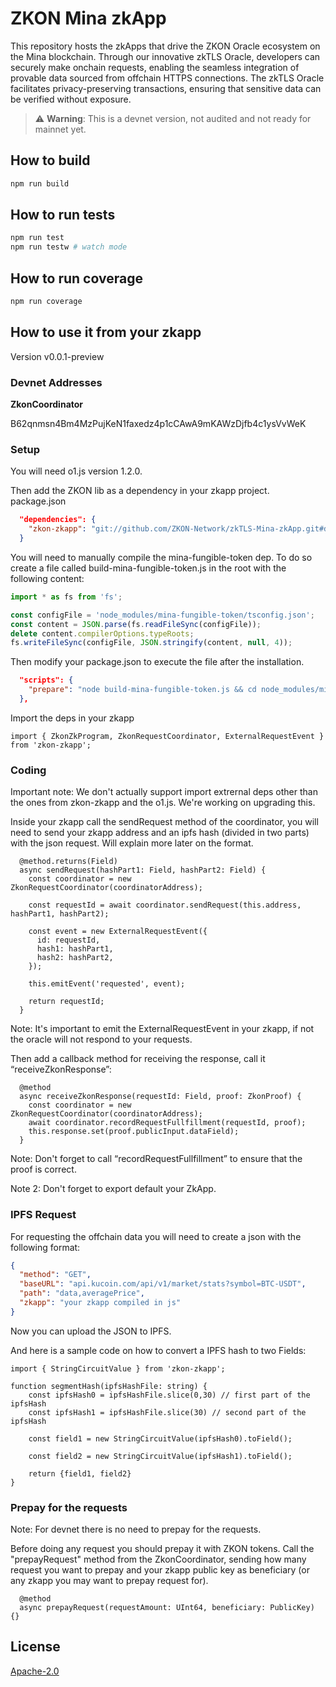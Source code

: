 # ZKON Mina zkApp

This repository hosts the zkApps that drive the ZKON Oracle ecosystem on the Mina blockchain. Through our innovative zkTLS Oracle, developers can securely make onchain requests, enabling the seamless integration of provable data sourced from offchain HTTPS connections. The zkTLS Oracle facilitates privacy-preserving transactions, ensuring that sensitive data can be verified without exposure.

> ⚠️ **Warning**: This is a devnet version, not audited and not ready for mainnet yet.

## How to build

```sh
npm run build
```

## How to run tests

```sh
npm run test
npm run testw # watch mode
```

## How to run coverage

```sh
npm run coverage
```

## How to use it from your zkapp

Version v0.0.1-preview

### Devnet Addresses

**ZkonCoordinator**

B62qnmsn4Bm4MzPujKeN1faxedz4p1cCAwA9mKAWzDjfb4c1ysVvWeK

### Setup

You will need o1.js version 1.2.0.

Then add the ZKON lib as a dependency in your zkapp project. 
package.json

```json
  "dependencies": {
    "zkon-zkapp": "git://github.com/ZKON-Network/zkTLS-Mina-zkApp.git#devnet"
  }
```

You will need to manually compile the mina-fungible-token dep. To do so create a file called build-mina-fungible-token.js in the root with the following content:

```js
import * as fs from 'fs';

const configFile = 'node_modules/mina-fungible-token/tsconfig.json';
const content = JSON.parse(fs.readFileSync(configFile));
delete content.compilerOptions.typeRoots;
fs.writeFileSync(configFile, JSON.stringify(content, null, 4));
```


Then modify your package.json to execute the file after the installation.

```json
  "scripts": {
    "prepare": "node build-mina-fungible-token.js && cd node_modules/mina-fungible-token && npm run build"
  },
```

Import the deps in your zkapp

```tsx
import { ZkonZkProgram, ZkonRequestCoordinator, ExternalRequestEvent } from 'zkon-zkapp';
```

### Coding

Important note: We don't actually support import extrernal deps other than the ones from zkon-zkapp and the o1.js. We're working on upgrading this. 

Inside your zkapp call the sendRequest method of the coordinator, you will need to send your zkapp address and an ipfs hash (divided in two parts) with the json request. Will explain more later on the format. 

```tsx
  @method.returns(Field)
  async sendRequest(hashPart1: Field, hashPart2: Field) {
    const coordinator = new ZkonRequestCoordinator(coordinatorAddress);
    
    const requestId = await coordinator.sendRequest(this.address, hashPart1, hashPart2);

    const event = new ExternalRequestEvent({
      id: requestId,
      hash1: hashPart1,
      hash2: hashPart2,      
    });
    
    this.emitEvent('requested', event);

    return requestId;
  }
```

Note: It's important to emit the ExternalRequestEvent in your zkapp, if not the oracle will not respond to your requests. 

Then add a callback method for receiving the response, call it “receiveZkonResponse”:

```tsx
  @method
  async receiveZkonResponse(requestId: Field, proof: ZkonProof) {
    const coordinator = new ZkonRequestCoordinator(coordinatorAddress);
    await coordinator.recordRequestFullfillment(requestId, proof);
    this.response.set(proof.publicInput.dataField); 
  }
```

Note: Don't forget to call “recordRequestFullfillment” to ensure that the proof is correct.

Note 2: Don't forget to export default your ZkApp. 

### IPFS Request

For requesting the offchain data you will need to create a json with the following format: 

```json
{
  "method": "GET",
  "baseURL": "api.kucoin.com/api/v1/market/stats?symbol=BTC-USDT",
  "path": "data,averagePrice",
  "zkapp": "your zkapp compiled in js"
}
```

Now you can upload the JSON to IPFS.

And here is a sample code on how to convert a IPFS hash to two Fields:

```tsx
import { StringCircuitValue } from 'zkon-zkapp';

function segmentHash(ipfsHashFile: string) {
    const ipfsHash0 = ipfsHashFile.slice(0,30) // first part of the ipfsHash
    const ipfsHash1 = ipfsHashFile.slice(30) // second part of the ipfsHash
      
    const field1 = new StringCircuitValue(ipfsHash0).toField();
    
    const field2 = new StringCircuitValue(ipfsHash1).toField();
  
    return {field1, field2}
}
```

### Prepay for the requests

Note: For devnet there is no need to prepay for the requests.

Before doing any request you should prepay it with ZKON tokens. Call the "prepayRequest" method from the ZkonCoordinator, sending how many request you want to prepay and your zkapp public key as beneficiary (or any zkapp you may want to prepay request for).

```tsx
  @method 
  async prepayRequest(requestAmount: UInt64, beneficiary: PublicKey) {}
```

## License

[Apache-2.0](LICENSE)
